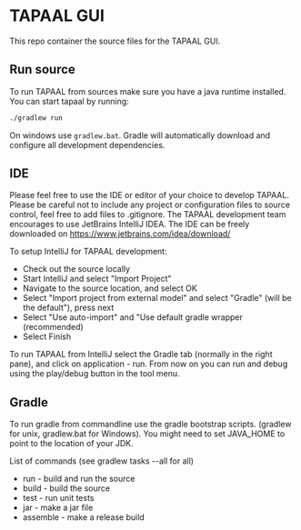 # TAPAAL GUI

This repo container the source files for the TAPAAL GUI.

## Run source

To run TAPAAL from sources make sure you have a java runtime installed. You can start tapaal by running: 

``` bash 
./gradlew run
```

On windows use `gradlew.bat`. Gradle will automatically download and configure all development dependencies. 

## IDE
Please feel free to use the IDE or editor of your choice to develop TAPAAL. Please be careful not to include any project or configuration files to source control, feel free to add files to .gitignore.
The TAPAAL development team encourages to use JetBrains IntelliJ IDEA. The IDE can be freely downloaded on https://www.jetbrains.com/idea/download/

To setup IntelliJ for TAPAAL development:

  * Check out the source locally
  * Start IntelliJ and select "Import Project"
  * Navigate to the source location, and select OK
  * Select "Import project from external model" and select "Gradle" (will be the default"), press next
  * Select "Use auto-import" and "Use default gradle wrapper (recommended)
  * Select Finish

To run TAPAAL from IntelliJ select the Gradle tab (normally in the right pane), and click on application - run.
From now on you can run and debug using the play/debug button in the tool menu.

## Gradle
To run gradle from commandline use the gradle bootstrap scripts. (gradlew for unix, gradlew.bat for Windows).
You might need to set JAVA_HOME to point to the location of your JDK.

List of commands (see gradlew tasks --all for all)
  * run - build and run the source
  * build - build the source
  * test - run unit tests
  * jar - make a jar file
  * assemble - make a release build
